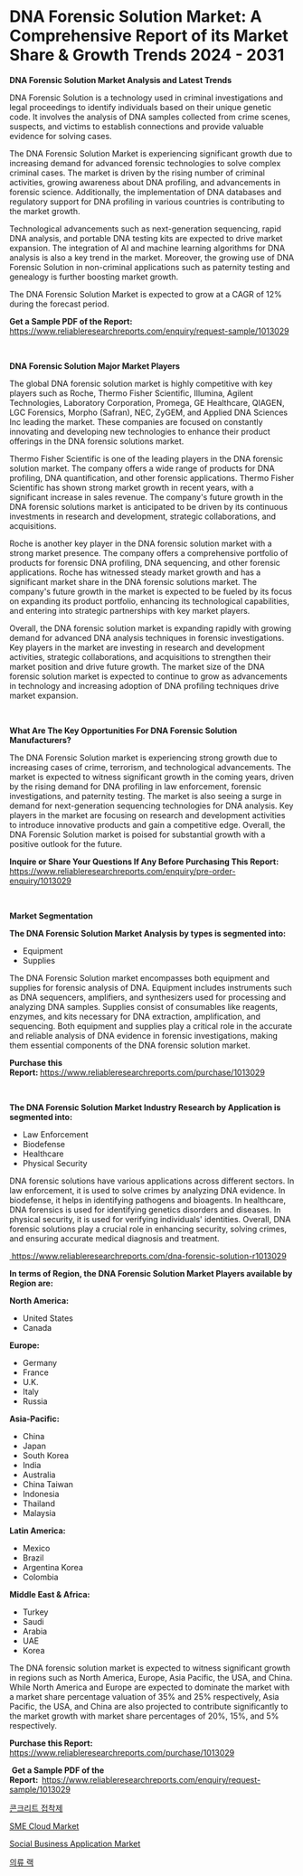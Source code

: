 <p><h1>DNA Forensic Solution Market: A Comprehensive Report of its Market Share & Growth Trends 2024 - 2031</h1></p><p><strong>DNA Forensic Solution Market Analysis and Latest Trends</strong></p>
<p><p>DNA Forensic Solution is a technology used in criminal investigations and legal proceedings to identify individuals based on their unique genetic code. It involves the analysis of DNA samples collected from crime scenes, suspects, and victims to establish connections and provide valuable evidence for solving cases.</p><p>The DNA Forensic Solution Market is experiencing significant growth due to increasing demand for advanced forensic technologies to solve complex criminal cases. The market is driven by the rising number of criminal activities, growing awareness about DNA profiling, and advancements in forensic science. Additionally, the implementation of DNA databases and regulatory support for DNA profiling in various countries is contributing to the market growth.</p><p>Technological advancements such as next-generation sequencing, rapid DNA analysis, and portable DNA testing kits are expected to drive market expansion. The integration of AI and machine learning algorithms for DNA analysis is also a key trend in the market. Moreover, the growing use of DNA Forensic Solution in non-criminal applications such as paternity testing and genealogy is further boosting market growth.</p><p>The DNA Forensic Solution Market is expected to grow at a CAGR of 12% during the forecast period.</p></p>
<p><strong>Get a Sample PDF of the Report:&nbsp;</strong> <a href="https://www.reliableresearchreports.com/enquiry/request-sample/1013029">https://www.reliableresearchreports.com/enquiry/request-sample/1013029</a></p>
<p>&nbsp;</p>
<p><strong>DNA Forensic Solution Major Market Players</strong></p>
<p><p>The global DNA forensic solution market is highly competitive with key players such as Roche, Thermo Fisher Scientific, Illumina, Agilent Technologies, Laboratory Corporation, Promega, GE Healthcare, QIAGEN, LGC Forensics, Morpho (Safran), NEC, ZyGEM, and Applied DNA Sciences Inc leading the market. These companies are focused on constantly innovating and developing new technologies to enhance their product offerings in the DNA forensic solutions market.</p><p>Thermo Fisher Scientific is one of the leading players in the DNA forensic solution market. The company offers a wide range of products for DNA profiling, DNA quantification, and other forensic applications. Thermo Fisher Scientific has shown strong market growth in recent years, with a significant increase in sales revenue. The company's future growth in the DNA forensic solutions market is anticipated to be driven by its continuous investments in research and development, strategic collaborations, and acquisitions.</p><p>Roche is another key player in the DNA forensic solution market with a strong market presence. The company offers a comprehensive portfolio of products for forensic DNA profiling, DNA sequencing, and other forensic applications. Roche has witnessed steady market growth and has a significant market share in the DNA forensic solutions market. The company's future growth in the market is expected to be fueled by its focus on expanding its product portfolio, enhancing its technological capabilities, and entering into strategic partnerships with key market players.</p><p>Overall, the DNA forensic solution market is expanding rapidly with growing demand for advanced DNA analysis techniques in forensic investigations. Key players in the market are investing in research and development activities, strategic collaborations, and acquisitions to strengthen their market position and drive future growth. The market size of the DNA forensic solution market is expected to continue to grow as advancements in technology and increasing adoption of DNA profiling techniques drive market expansion.</p></p>
<p>&nbsp;</p>
<p><strong>What Are The Key Opportunities For DNA Forensic Solution Manufacturers?</strong></p>
<p><p>The DNA Forensic Solution market is experiencing strong growth due to increasing cases of crime, terrorism, and technological advancements. The market is expected to witness significant growth in the coming years, driven by the rising demand for DNA profiling in law enforcement, forensic investigations, and paternity testing. The market is also seeing a surge in demand for next-generation sequencing technologies for DNA analysis. Key players in the market are focusing on research and development activities to introduce innovative products and gain a competitive edge. Overall, the DNA Forensic Solution market is poised for substantial growth with a positive outlook for the future.</p></p>
<p><strong>Inquire or Share Your Questions If Any Before Purchasing This Report:</strong> <a href="https://www.reliableresearchreports.com/enquiry/pre-order-enquiry/1013029">https://www.reliableresearchreports.com/enquiry/pre-order-enquiry/1013029</a></p>
<p>&nbsp;</p>
<p><strong>Market Segmentation</strong></p>
<p><strong>The DNA Forensic Solution Market Analysis by types is segmented into:</strong></p>
<p><ul><li>Equipment</li><li>Supplies</li></ul></p>
<p><p>The DNA Forensic Solution market encompasses both equipment and supplies for forensic analysis of DNA. Equipment includes instruments such as DNA sequencers, amplifiers, and synthesizers used for processing and analyzing DNA samples. Supplies consist of consumables like reagents, enzymes, and kits necessary for DNA extraction, amplification, and sequencing. Both equipment and supplies play a critical role in the accurate and reliable analysis of DNA evidence in forensic investigations, making them essential components of the DNA forensic solution market.</p></p>
<p><strong>Purchase this Report:&nbsp;</strong><a href="https://www.reliableresearchreports.com/purchase/1013029">https://www.reliableresearchreports.com/purchase/1013029</a></p>
<p>&nbsp;</p>
<p><strong>The DNA Forensic Solution Market Industry Research by Application is segmented into:</strong></p>
<p><ul><li>Law Enforcement</li><li>Biodefense</li><li>Healthcare</li><li>Physical Security</li></ul></p>
<p><p>DNA forensic solutions have various applications across different sectors. In law enforcement, it is used to solve crimes by analyzing DNA evidence. In biodefense, it helps in identifying pathogens and bioagents. In healthcare, DNA forensics is used for identifying genetics disorders and diseases. In physical security, it is used for verifying individuals' identities. Overall, DNA forensic solutions play a crucial role in enhancing security, solving crimes, and ensuring accurate medical diagnosis and treatment.</p></p>
<p><a href="https://www.reliableresearchreports.com/dna-forensic-solution-r1013029">&nbsp;https://www.reliableresearchreports.com/dna-forensic-solution-r1013029</a></p>
<p><strong>In terms of Region, the DNA Forensic Solution Market Players available by Region are:</strong></p>
<p>
    <p> <strong> North America: </strong>
        <ul>
            <li>United States</li>
            <li>Canada</li>
        </ul>
        </p> 
    <p> <strong> Europe: </strong>
        <ul>
            <li>Germany</li>
            <li>France</li>
            <li>U.K.</li>
            <li>Italy</li>
            <li>Russia</li>
        </ul>
        </p> 
    <p> <strong> Asia-Pacific: </strong>
        <ul>
            <li>China</li>
            <li>Japan</li>
            <li>South Korea</li>
            <li>India</li>
            <li>Australia</li>
            <li>China Taiwan</li>
            <li>Indonesia</li>
            <li>Thailand</li>
            <li>Malaysia</li>
        </ul>
        </p> 
    <p> <strong> Latin America: </strong>
        <ul>
            <li>Mexico</li>
            <li>Brazil</li>
            <li>Argentina Korea</li>
            <li>Colombia</li>
        </ul>
        </p> 
    <p> <strong> Middle East & Africa: </strong>
        <ul>
            <li>Turkey</li>
            <li>Saudi</li>
            <li>Arabia</li>
            <li>UAE</li>
            <li>Korea</li>
        </ul>
    </p>
    </p>
<p><p>The DNA forensic solution market is expected to witness significant growth in regions such as North America, Europe, Asia Pacific, the USA, and China. While North America and Europe are expected to dominate the market with a market share percentage valuation of 35% and 25% respectively, Asia Pacific, the USA, and China are also projected to contribute significantly to the market growth with market share percentages of 20%, 15%, and 5% respectively.</p></p>
<p><strong>Purchase this Report: </strong><a href="https://www.reliableresearchreports.com/purchase/1013029">https://www.reliableresearchreports.com/purchase/1013029</a></p>
<p>&nbsp;<strong>Get a Sample PDF of the Report:&nbsp;&nbsp;</strong><a href="https://www.reliableresearchreports.com/enquiry/request-sample/1013029">https://www.reliableresearchreports.com/enquiry/request-sample/1013029</a></p>
<p><strong></strong></p>
<p><p><a href="https://github.com/akzkkws047661437/Market-Research-Report-List-2/blob/main/645249350007.md">콘크리트 접착제</a></p><p><a href="https://www.linkedin.com/pulse/decoding-sme-cloud-market-metrics-share-trends-growth-patterns-8zpif">SME Cloud Market</a></p><p><a href="https://www.linkedin.com/pulse/social-business-application-market-research-report-its-p7j1f">Social Business Application Market</a></p><p><a href="https://github.com/fernandotryO5lson96765/Market-Research-Report-List-1/blob/main/493091950006.md">의류 랙</a></p></p>